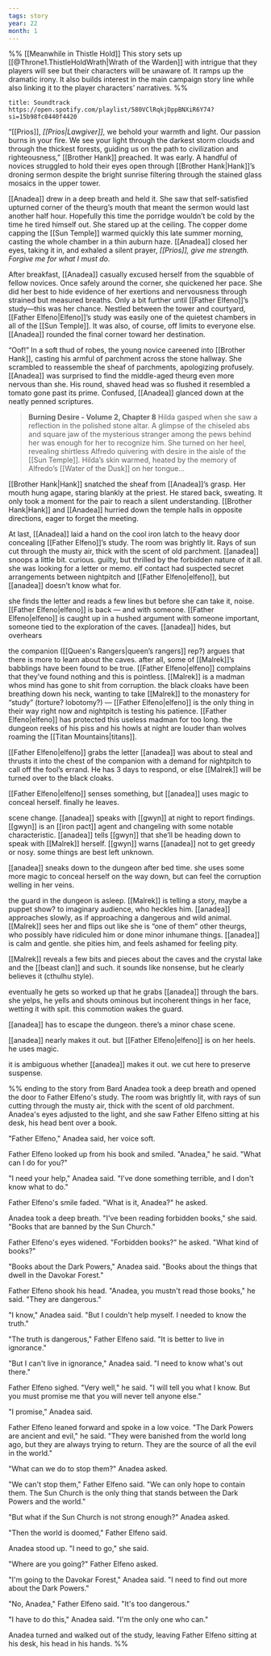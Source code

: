 ```yaml
---
tags: story
year: 22
month: 1
---
```

%% [[Meanwhile in Thistle Hold]] 
This story sets up [[@Throne1.ThistleHoldWrath|Wrath of the Warden]] with intrigue that they players will see but their characters will be unaware of. It ramps up the dramatic irony. It also builds interest in the main campaign story line while also linking it to the player characters’ narratives.
%%

```ad-tip
title: Soundtrack
https://open.spotify.com/playlist/580VClRqkjDppBNXiR6Y74?si=15b98fc0440f4420
```

“[[Prios]], *[[Prios|Lawgiver]]*, we behold your warmth and light. Our passion burns in your fire. We see your light through the darkest storm clouds and through the thickest forests, guiding us on the path to civilization and righteousness,” [[Brother Hank]] preached. It was early. A handful of novices struggled to hold their eyes open through [[Brother Hank|Hank]]’s droning sermon despite the bright sunrise filtering through the stained glass mosaics in the upper tower.

[[Anadea]] drew in a deep breath and held it. She saw that self-satisfied upturned corner of the theurg’s mouth that meant the sermon would last another half hour. Hopefully this time the porridge wouldn’t be cold by the time he tired himself out. She stared up at the ceiling. The copper dome capping the [[Sun Temple]] warmed quickly this late summer morning, casting the whole chamber in a thin auburn haze. [[Anadea]] closed her eyes, taking it in, and exhaled a silent prayer, *[[Prios]], give me strength. Forgive me for what I must do.*

After breakfast, [[Anadea]] casually excused herself from the squabble of fellow novices. Once safely around the corner, she quickened her pace. She did her best to hide evidence of her exertions and nervousness through strained but measured breaths. Only a bit further until [[Father Elfeno]]’s study—this was her chance. Nestled between the tower and courtyard, [[Father Elfeno|Elfeno]]’s study was easily one of the quietest chambers in all of the [[Sun Temple]]. It was also, of course, off limits to everyone else. [[Anadea]] rounded the final corner toward her destination.

“Oof!” In a soft thud of robes, the young novice careened into [[Brother Hank]], casting his armful of parchment across the stone hallway. She scrambled to reassemble the sheaf of parchments, apologizing profusely. [[Anadea]] was surprised to find the middle-aged theurg even more nervous than she. His round, shaved head was so flushed it resembled a tomato gone past its prime. Confused, [[Anadea]] glanced down at the neatly penned scriptures.

> **Burning Desire - Volume 2, Chapter 8**
> Hilda gasped when she saw a reflection in the polished stone altar. A glimpse of the chiseled abs and square jaw of the mysterious stranger among the pews behind her was enough for her to recognize him. She turned on her heel, revealing shirtless Alfredo quivering with desire in the aisle of the [[Sun Temple]]. Hilda’s skin warmed, heated by the memory of Alfredo’s [[Water of the Dusk]] on her tongue…

[[Brother Hank|Hank]] snatched the sheaf from [[Anadea]]’s grasp. Her mouth hung agape, staring blankly at the priest. He stared back, sweating. It only took a moment for the pair to reach a silent understanding. [[Brother Hank|Hank]] and [[Anadea]] hurried down the temple halls in opposite directions, eager to forget the meeting.

At last, [[Anadea]] laid a hand on the cool iron latch to the heavy door concealing [[Father Elfeno]]’s study. The room was brightly lit. Rays of sun cut through the musty air, thick with the scent of old parchment. [[anadea]] snoops a little bit. curious. guilty, but thrilled by the forbidden nature of it all. she was looking for a letter or memo. elf contact had suspected secret arrangements between nightpitch and [[Father Elfeno|elfeno]], but [[anadea]] doesn’t know what for.

she finds the letter and reads a few lines but before she can take it, noise. [[Father Elfeno|elfeno]] is back — and with someone. [[Father Elfeno|elfeno]] is caught up in a hushed argument with someone important, someone tied to the exploration of the caves. [[anadea]] hides, but overhears

the companion ([[Queen's Rangers|queen’s rangers]] rep?) argues that there is more to learn about the caves. after all, some of [[Malrek]]’s babblings have been found to be true. [[Father Elfeno|elfeno]] complains that they’ve found nothing and this is pointless. [[Malrek]] is a madman whos mind has gone to shit from corruption. the black cloaks have been breathing down his neck, wanting to take [[Malrek]] to the monastery for “study” (torture? lobotomy?) — [[Father Elfeno|elfeno]] is the only thing in their way right now and nightpitch is testing his patience. [[Father Elfeno|elfeno]] has protected this useless madman for too long. the dungeon reeks of his piss and his howls at night are louder than wolves roaming the [[Titan Mountains|titans]].

[[Father Elfeno|elfeno]] grabs the letter [[anadea]] was about to steal and thrusts it into the chest of the companion with a demand for nightpitch to call off the fool’s errand. He has 3 days to respond, or else [[Malrek]] will be turned over to the black cloaks.

[[Father Elfeno|elfeno]] senses something, but [[anadea]] uses magic to conceal herself. finally he leaves.

scene change. [[anadea]] speaks with [[gwyn]] at night to report findings. [[gwyn]] is an [[iron pact]] agent and changeling with some notable characteristic. [[anadea]] tells [[gwyn]] that she’ll be heading down to speak with [[Malrek]] herself. [[gwyn]] warns [[anadea]] not to get greedy or nosy. some things are best left unknown.

[[anadea]] sneaks down to the dungeon after bed time. she uses some more magic to conceal herself on the way down, but can feel the corruption welling in her veins.

the guard in the dungeon is asleep. [[Malrek]] is telling a story, maybe a puppet show? to imaginary audience, who heckles him. [[anadea]] approaches slowly, as if approaching a dangerous and wild animal. [[Malrek]] sees her and flips out like she is “one of them” other theurgs, who possibly have ridiculed him or done minor inhumane things. [[anadea]] is calm and gentle. she pities him, and feels ashamed for feeling pity. 

[[Malrek]] reveals a few bits and pieces about the caves and the crystal lake and the [[beast clan]] and such. it sounds like nonsense, but he clearly believes it (cthulhu style).

eventually he gets so worked up that he grabs [[anadea]] through the bars. she yelps, he yells and shouts ominous but incoherent things in her face, wetting it with spit. this commotion wakes the guard.

[[anadea]] has to escape the dungeon. there’s a minor chase scene.

[[anadea]] nearly makes it out. but [[Father Elfeno|elfeno]] is on her heels. he uses magic.

it is ambiguous whether [[anadea]] makes it out. we cut here to preserve suspense.

%% ending to the story from Bard
Anadea took a deep breath and opened the door to Father Elfeno's study. The room was brightly lit, with rays of sun cutting through the musty air, thick with the scent of old parchment. Anadea's eyes adjusted to the light, and she saw Father Elfeno sitting at his desk, his head bent over a book.

"Father Elfeno," Anadea said, her voice soft.

Father Elfeno looked up from his book and smiled. "Anadea," he said. "What can I do for you?"

"I need your help," Anadea said. "I've done something terrible, and I don't know what to do."

Father Elfeno's smile faded. "What is it, Anadea?" he asked.

Anadea took a deep breath. "I've been reading forbidden books," she said. "Books that are banned by the Sun Church."

Father Elfeno's eyes widened. "Forbidden books?" he asked. "What kind of books?"

"Books about the Dark Powers," Anadea said. "Books about the things that dwell in the Davokar Forest."

Father Elfeno shook his head. "Anadea, you mustn't read those books," he said. "They are dangerous."

"I know," Anadea said. "But I couldn't help myself. I needed to know the truth."

"The truth is dangerous," Father Elfeno said. "It is better to live in ignorance."

"But I can't live in ignorance," Anadea said. "I need to know what's out there."

Father Elfeno sighed. "Very well," he said. "I will tell you what I know. But you must promise me that you will never tell anyone else."

"I promise," Anadea said.

Father Elfeno leaned forward and spoke in a low voice. "The Dark Powers are ancient and evil," he said. "They were banished from the world long ago, but they are always trying to return. They are the source of all the evil in the world."

"What can we do to stop them?" Anadea asked.

"We can't stop them," Father Elfeno said. "We can only hope to contain them. The Sun Church is the only thing that stands between the Dark Powers and the world."

"But what if the Sun Church is not strong enough?" Anadea asked.

"Then the world is doomed," Father Elfeno said.

Anadea stood up. "I need to go," she said.

"Where are you going?" Father Elfeno asked.

"I'm going to the Davokar Forest," Anadea said. "I need to find out more about the Dark Powers."

"No, Anadea," Father Elfeno said. "It's too dangerous."

"I have to do this," Anadea said. "I'm the only one who can."

Anadea turned and walked out of the study, leaving Father Elfeno sitting at his desk, his head in his hands.
%%